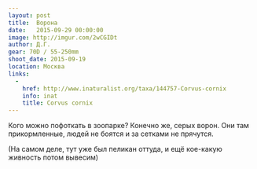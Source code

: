 ```yaml
---
layout: post
title:  Ворона
date:   2015-09-29 00:00:00
image: http://imgur.com/2wCGIDt
author: Д.Г.
gear: 70D / 55-250mm
shoot_date: 2015-09-19
location: Москва
links:
  -
    href: http://www.inaturalist.org/taxa/144757-Corvus-cornix
    info: inat
    title: Corvus cornix
---
```


Кого можно пофоткать в зоопарке? Конечно же, серых ворон. Они там прикормленные, людей не боятся и за сетками не прячутся.

(На самом деле, тут уже был пеликан оттуда, и ещё кое-какую живность потом вывесим)
